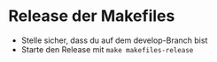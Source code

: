 # Release der Makefiles

- Stelle sicher, dass du auf dem develop-Branch bist
- Starte den Release mit `make makefiles-release`
